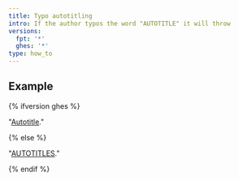 ```yaml
---
title: Typo autotitling
intro: If the author typos the word "AUTOTITLE" it will throw
versions:
  fpt: '*'
  ghes: '*'
type: how_to
---
```


## Example

{% ifversion ghes %}

"[Autotitle](/get-started/start-your-journey/hello-world)."

{% else %}

"[AUTOTITLES](/get-started/start-your-journey/hello-world)."

{% endif %}
